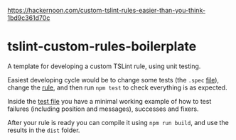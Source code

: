 https://hackernoon.com/custom-tslint-rules-easier-than-you-think-1bd9c361d70c


# tslint-custom-rules-boilerplate

A template for developing a custom TSLint rule, using unit testing.

Easiest developing cycle would be to change some tests (the `.spec` [file](src/noSelfRule.spec.ts)), change the [rule](src/noSelfRule.ts), and then run `npm test` to check everything is as expected.

Inside the [test file](src/noSelfRule.spec.ts) you have a minimal working example of how to test failures (including position and messages), successes and fixers.

After your rule is ready you can compile it using `npm run build`, and use the results in the `dist` folder.
